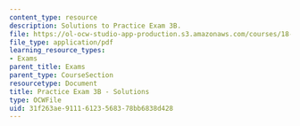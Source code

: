 ```yaml
---
content_type: resource
description: Solutions to Practice Exam 3B.
file: https://ol-ocw-studio-app-production.s3.amazonaws.com/courses/18-02-multivariable-calculus-fall-2007/31f263ae91116123568378bb6838d428_prac3bsol.pdf
file_type: application/pdf
learning_resource_types:
- Exams
parent_title: Exams
parent_type: CourseSection
resourcetype: Document
title: Practice Exam 3B - Solutions
type: OCWFile
uid: 31f263ae-9111-6123-5683-78bb6838d428
---
```

